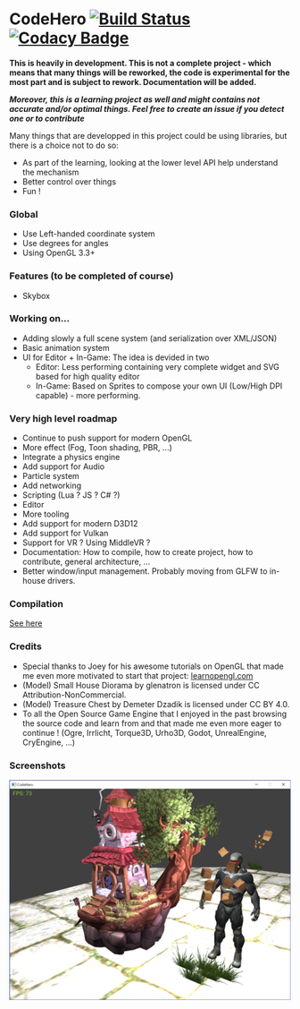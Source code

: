 # CodeHero [![Build Status](https://travis-ci.org/pierrefourgeaud/CodeHero.svg?branch=master)](https://travis-ci.org/pierrefourgeaud/CodeHero) [![Codacy Badge](https://api.codacy.com/project/badge/Grade/3b78a40ffb444b9690e7579b36d59dec)](https://www.codacy.com/app/pierrefourgeaud/CodeHero?utm_source=github.com&amp;utm_medium=referral&amp;utm_content=pierrefourgeaud/CodeHero&amp;utm_campaign=Badge_Grade)

**This is heavily in development. This is not a complete project - which means that many things will be reworked, the code is experimental for the most part and is subject to rework. Documentation will be added.**

**_Moreover, this is a learning project as well and might contains not accurate and/or optimal things. Feel free to create an issue if you detect one or to contribute_**

Many things that are developped in this project could be using libraries, but there is a choice not
to do so:
  * As part of the learning, looking at the lower level API help understand the mechanism
  * Better control over things
  * Fun !

### Global

* Use Left-handed coordinate system
* Use degrees for angles
* Using OpenGL 3.3+

### Features (to be completed of course)
* Skybox

### Working on...
* Adding slowly a full scene system (and serialization over XML/JSON)
* Basic animation system
* UI for Editor + In-Game: The idea is devided in two
  * Editor: Less performing containing very complete widget and SVG based for high quality editor
  * In-Game: Based on Sprites to compose your own UI (Low/High DPI capable) - more performing.

### Very high level roadmap
* Continue to push support for modern OpenGL
* More effect (Fog, Toon shading, PBR, ...)
* Integrate a physics engine
* Add support for Audio
* Particle system
* Add networking
* Scripting (Lua ? JS ? C# ?)
* Editor
* More tooling
* Add support for modern D3D12
* Add support for Vulkan
* Support for VR ? Using MiddleVR ?
* Documentation: How to compile, how to create project, how to contribute, general architecture, ...
* Better window/input management. Probably moving from GLFW to in-house drivers.

### Compilation

[See here](./docs/compilation.md)

### Credits

* Special thanks to Joey for his awesome tutorials on OpenGL that made me even more motivated to start that project: [learnopengl.com](https://learnopengl.com)
* (Model) Small House Diorama by glenatron is licensed under CC Attribution-NonCommercial.
* (Model) Treasure Chest by Demeter Dzadik is licensed under CC BY 4.0.
* To all the Open Source Game Engine that I enjoyed in the past browsing the source code and learn from and that made me even more eager to continue ! (Ogre, Irrlicht, Torque3D, Urho3D, Godot, UnrealEngine, CryEngine, ...)

### Screenshots

![First screenshot of progress](./screenshots/ss_codehero1.png)
